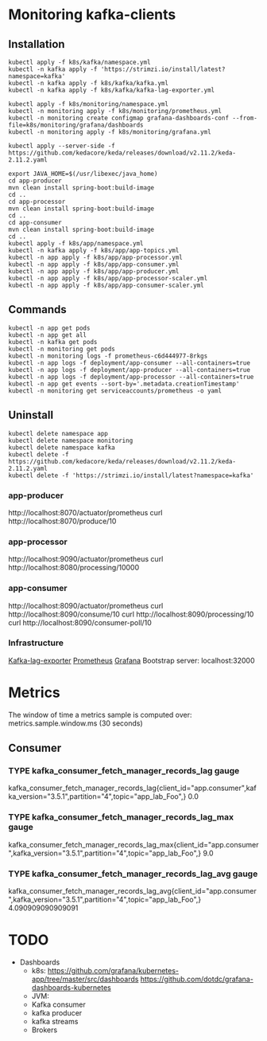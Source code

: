 # Monitoring kafka-clients

## Installation
```
kubectl apply -f k8s/kafka/namespace.yml
kubectl -n kafka apply -f 'https://strimzi.io/install/latest?namespace=kafka' 
kubectl -n kafka apply -f k8s/kafka/kafka.yml
kubectl -n kafka apply -f k8s/kafka/kafka-lag-exporter.yml
```
```
kubectl apply -f k8s/monitoring/namespace.yml
kubectl -n monitoring apply -f k8s/monitoring/prometheus.yml
kubectl -n monitoring create configmap grafana-dashboards-conf --from-file=k8s/monitoring/grafana/dashboards 
kubectl -n monitoring apply -f k8s/monitoring/grafana.yml
```
```
kubectl apply --server-side -f https://github.com/kedacore/keda/releases/download/v2.11.2/keda-2.11.2.yaml
```
```
export JAVA_HOME=$(/usr/libexec/java_home)
cd app-producer
mvn clean install spring-boot:build-image
cd ..
cd app-processor
mvn clean install spring-boot:build-image
cd ..
cd app-consumer
mvn clean install spring-boot:build-image
cd ..
kubectl apply -f k8s/app/namespace.yml
kubectl -n kafka apply -f k8s/app/app-topics.yml
kubectl -n app apply -f k8s/app/app-processor.yml
kubectl -n app apply -f k8s/app/app-consumer.yml
kubectl -n app apply -f k8s/app/app-producer.yml
kubectl -n app apply -f k8s/app/app-processor-scaler.yml
kubectl -n app apply -f k8s/app/app-consumer-scaler.yml
```
## Commands
```
kubectl -n app get pods 
kubectl -n app get all 
kubectl -n kafka get pods 
kubectl -n monitoring get pods 
kubectl -n monitoring logs -f prometheus-c6d444977-8rkgs
kubectl -n app logs -f deployment/app-consumer --all-containers=true
kubectl -n app logs -f deployment/app-producer --all-containers=true
kubectl -n app logs -f deployment/app-processor --all-containers=true
kubectl -n app get events --sort-by='.metadata.creationTimestamp'
kubectl -n monitoring get serviceaccounts/prometheus -o yaml
```
## Uninstall
```
kubectl delete namespace app
kubectl delete namespace monitoring
kubectl delete namespace kafka
kubectl delete -f https://github.com/kedacore/keda/releases/download/v2.11.2/keda-2.11.2.yaml
kubectl delete -f 'https://strimzi.io/install/latest?namespace=kafka' 
```

### app-producer
http://localhost:8070/actuator/prometheus
curl http://localhost:8070/produce/10

### app-processor
http://localhost:9090/actuator/prometheus
curl http://localhost:8080/processing/10000

### app-consumer
http://localhost:8090/actuator/prometheus
curl http://localhost:8090/consume/10
curl http://localhost:8090/processing/10
curl http://localhost:8090/consumer-poll/10

### Infrastructure
[Kafka-lag-exporter](http://localhost:9999)
[Prometheus](http://localhost:9090)
[Grafana](http://localhost:3000)
Bootstrap server: localhost:32000

# Metrics
The window of time a metrics sample is computed over: metrics.sample.window.ms (30 seconds) 
## Consumer

### TYPE kafka_consumer_fetch_manager_records_lag gauge
kafka_consumer_fetch_manager_records_lag{client_id="app.consumer",kafka_version="3.5.1",partition="4",topic="app_lab_Foo",} 0.0

### TYPE kafka_consumer_fetch_manager_records_lag_max gauge
kafka_consumer_fetch_manager_records_lag_max{client_id="app.consumer",kafka_version="3.5.1",partition="4",topic="app_lab_Foo",} 9.0

### TYPE kafka_consumer_fetch_manager_records_lag_avg gauge
kafka_consumer_fetch_manager_records_lag_avg{client_id="app.consumer",kafka_version="3.5.1",partition="4",topic="app_lab_Foo",} 4.090909090909091

# TODO
- Dashboards
  - k8s: https://github.com/grafana/kubernetes-app/tree/master/src/dashboards
         https://github.com/dotdc/grafana-dashboards-kubernetes
  - JVM:
  - Kafka consumer
  - kafka producer
  - kafka streams
  - Brokers

